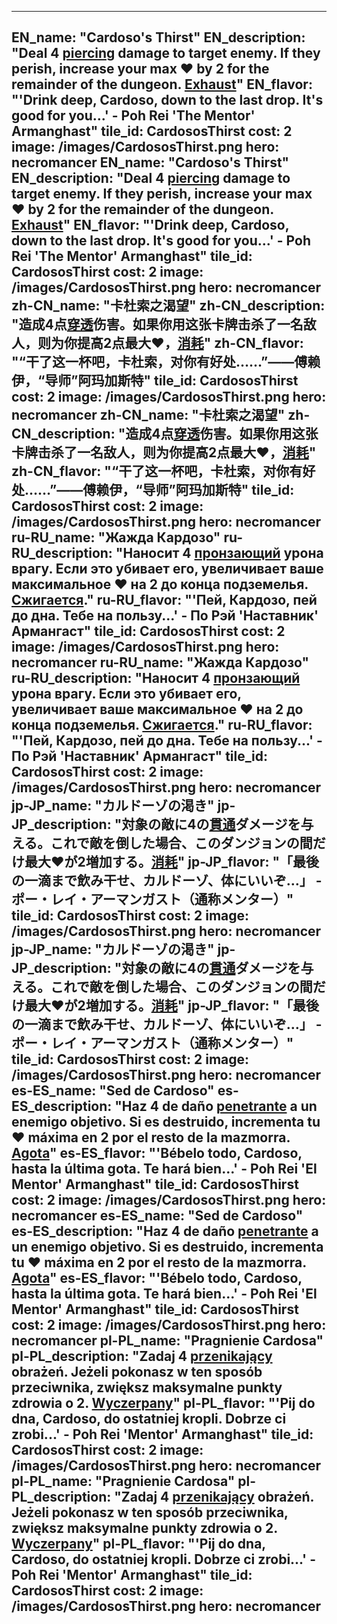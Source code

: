 ---

EN_name: "Cardoso's Thirst"
EN_description: "Deal 4 <u>piercing</u> damage to target enemy. If they perish, increase your max ❤️ by 2 for the remainder of the dungeon. <u>Exhaust</u>"
EN_flavor: "'Drink deep, Cardoso, down to the last drop. It's good for you...' - Poh Rei 'The Mentor' Armanghast"
tile_id: CardososThirst
cost: 2
image: /images/CardososThirst.png
hero: necromancer
EN_name: "Cardoso's Thirst"
EN_description: "Deal 4 <u>piercing</u> damage to target enemy. If they perish, increase your max ❤️ by 2 for the remainder of the dungeon. <u>Exhaust</u>"
EN_flavor: "'Drink deep, Cardoso, down to the last drop. It's good for you...' - Poh Rei 'The Mentor' Armanghast"
tile_id: CardososThirst
cost: 2
image: /images/CardososThirst.png
hero: necromancer
zh-CN_name: "卡杜索之渴望"
zh-CN_description: "造成4点<u>穿透</u>伤害。如果你用这张卡牌击杀了一名敌人，则为你提高2点最大❤️，<u>消耗</u>"
zh-CN_flavor: "“干了这一杯吧，卡杜索，对你有好处……”——傅赖伊，“导师”阿玛加斯特"
tile_id: CardososThirst
cost: 2
image: /images/CardososThirst.png
hero: necromancer
zh-CN_name: "卡杜索之渴望"
zh-CN_description: "造成4点<u>穿透</u>伤害。如果你用这张卡牌击杀了一名敌人，则为你提高2点最大❤️，<u>消耗</u>"
zh-CN_flavor: "“干了这一杯吧，卡杜索，对你有好处……”——傅赖伊，“导师”阿玛加斯特"
tile_id: CardososThirst
cost: 2
image: /images/CardososThirst.png
hero: necromancer
ru-RU_name: "Жажда Кардозо"
ru-RU_description: "Наносит 4 <u>пронзающий</u> урона врагу. Если это убивает его, увеличивает ваше максимальное ❤️ на 2 до конца подземелья. <u>Сжигается</u>."
ru-RU_flavor: "'Пей, Кардозо, пей до дна. Тебе на пользу...' - По Рэй 'Наставник' Армангаст"
tile_id: CardososThirst
cost: 2
image: /images/CardososThirst.png
hero: necromancer
ru-RU_name: "Жажда Кардозо"
ru-RU_description: "Наносит 4 <u>пронзающий</u> урона врагу. Если это убивает его, увеличивает ваше максимальное ❤️ на 2 до конца подземелья. <u>Сжигается</u>."
ru-RU_flavor: "'Пей, Кардозо, пей до дна. Тебе на пользу...' - По Рэй 'Наставник' Армангаст"
tile_id: CardososThirst
cost: 2
image: /images/CardososThirst.png
hero: necromancer
jp-JP_name: "カルドーゾの渇き"
jp-JP_description: "対象の敵に4の<u>貫通</u>ダメージを与える。これで敵を倒した場合、このダンジョンの間だけ最大❤️が2増加する。<u>消耗</u>"
jp-JP_flavor: "「最後の一滴まで飲み干せ、カルドーゾ、体にいいぞ…」 - ポー・レイ・アーマンガスト（通称メンター）"
tile_id: CardososThirst
cost: 2
image: /images/CardososThirst.png
hero: necromancer
jp-JP_name: "カルドーゾの渇き"
jp-JP_description: "対象の敵に4の<u>貫通</u>ダメージを与える。これで敵を倒した場合、このダンジョンの間だけ最大❤️が2増加する。<u>消耗</u>"
jp-JP_flavor: "「最後の一滴まで飲み干せ、カルドーゾ、体にいいぞ…」 - ポー・レイ・アーマンガスト（通称メンター）"
tile_id: CardososThirst
cost: 2
image: /images/CardososThirst.png
hero: necromancer
es-ES_name: "Sed de Cardoso"
es-ES_description: "Haz 4 de daño <u>penetrante</u> a un enemigo objetivo. Si es destruido, incrementa tu ❤️ máxima en 2 por el resto de la mazmorra. <u>Agota</u>"
es-ES_flavor: "'Bébelo todo, Cardoso, hasta la última gota. Te hará bien...' - Poh Rei 'El Mentor' Armanghast"
tile_id: CardososThirst
cost: 2
image: /images/CardososThirst.png
hero: necromancer
es-ES_name: "Sed de Cardoso"
es-ES_description: "Haz 4 de daño <u>penetrante</u> a un enemigo objetivo. Si es destruido, incrementa tu ❤️ máxima en 2 por el resto de la mazmorra. <u>Agota</u>"
es-ES_flavor: "'Bébelo todo, Cardoso, hasta la última gota. Te hará bien...' - Poh Rei 'El Mentor' Armanghast"
tile_id: CardososThirst
cost: 2
image: /images/CardososThirst.png
hero: necromancer
pl-PL_name: "Pragnienie Cardosa"
pl-PL_description: "Zadaj 4 <u>przenikający</u> obrażeń. Jeżeli pokonasz w ten sposób przeciwnika, zwiększ maksymalne punkty zdrowia o 2. <u>Wyczerpany</u>"
pl-PL_flavor: "'Pij do dna, Cardoso, do ostatniej kropli. Dobrze ci zrobi...' - Poh Rei 'Mentor' Armanghast"
tile_id: CardososThirst
cost: 2
image: /images/CardososThirst.png
hero: necromancer
pl-PL_name: "Pragnienie Cardosa"
pl-PL_description: "Zadaj 4 <u>przenikający</u> obrażeń. Jeżeli pokonasz w ten sposób przeciwnika, zwiększ maksymalne punkty zdrowia o 2. <u>Wyczerpany</u>"
pl-PL_flavor: "'Pij do dna, Cardoso, do ostatniej kropli. Dobrze ci zrobi...' - Poh Rei 'Mentor' Armanghast"
tile_id: CardososThirst
cost: 2
image: /images/CardososThirst.png
hero: necromancer
---